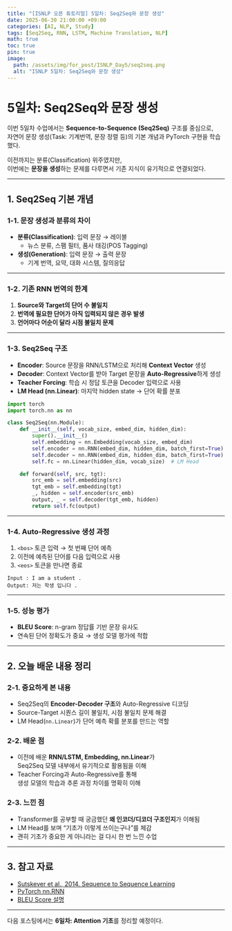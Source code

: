 ```yaml
---
title: "[ISNLP 오픈 튜토리얼] 5일차: Seq2Seq와 문장 생성"
date: 2025-06-30 21:00:00 +09:00
categories: [AI, NLP, Study]
tags: [Seq2Seq, RNN, LSTM, Machine Translation, NLP]
math: true
toc: true
pin: true
image:
  path: /assets/img/for_post/ISNLP_Day5/seq2seq.png
  alt: "ISNLP 5일차: Seq2Seq와 문장 생성"
---
```


# 5일차: Seq2Seq와 문장 생성

이번 5일차 수업에서는 **Sequence-to-Sequence (Seq2Seq)** 구조를 중심으로,  
자연어 문장 생성(Task: 기계번역, 문장 정렬 등)의 기본 개념과 PyTorch 구현을 학습했다.  

이전까지는 분류(Classification) 위주였지만,  
이번에는 **문장을 생성**하는 문제를 다루면서 기존 지식이 유기적으로 연결되었다.

---

## 1. Seq2Seq 기본 개념

### 1-1. 문장 생성과 분류의 차이
- **분류(Classification)**: 입력 문장 → 레이블
  - 뉴스 분류, 스팸 필터, 품사 태깅(POS Tagging)
- **생성(Generation)**: 입력 문장 → 출력 문장
  - 기계 번역, 요약, 대화 시스템, 질의응답

---

### 1-2. 기존 RNN 번역의 한계
1. **Source와 Target의 단어 수 불일치**
2. **번역에 필요한 단어가 아직 입력되지 않은 경우 발생**
3. **언어마다 어순이 달라 시점 불일치 문제**

---

### 1-3. Seq2Seq 구조
- **Encoder**: Source 문장을 RNN/LSTM으로 처리해 **Context Vector** 생성
- **Decoder**: Context Vector를 받아 Target 문장을 **Auto-Regressive**하게 생성
- **Teacher Forcing**: 학습 시 정답 토큰을 Decoder 입력으로 사용
- **LM Head (nn.Linear)**: 마지막 hidden state → 단어 확률 분포

```py
import torch
import torch.nn as nn

class Seq2Seq(nn.Module):
    def __init__(self, vocab_size, embed_dim, hidden_dim):
        super().__init__()
        self.embedding = nn.Embedding(vocab_size, embed_dim)
        self.encoder = nn.RNN(embed_dim, hidden_dim, batch_first=True)
        self.decoder = nn.RNN(embed_dim, hidden_dim, batch_first=True)
        self.fc = nn.Linear(hidden_dim, vocab_size)  # LM Head

    def forward(self, src, tgt):
        src_emb = self.embedding(src)
        tgt_emb = self.embedding(tgt)
        _, hidden = self.encoder(src_emb)
        output, _ = self.decoder(tgt_emb, hidden)
        return self.fc(output)
```

---

### 1-4. Auto-Regressive 생성 과정
1. `<bos>` 토큰 입력 → 첫 번째 단어 예측
2. 이전에 예측된 단어를 다음 입력으로 사용
3. `<eos>` 토큰을 만나면 종료

```text
Input : I am a student .
Output: 저는 학생 입니다 .
```

---

### 1-5. 성능 평가
- **BLEU Score**: n-gram 정답률 기반 문장 유사도
- 연속된 단어 정확도가 중요 → 생성 모델 평가에 적합

---

## 2. 오늘 배운 내용 정리

### 2-1. 중요하게 본 내용
- Seq2Seq의 **Encoder-Decoder 구조**와 Auto-Regressive 디코딩
- Source-Target 시퀀스 길이 불일치, 시점 불일치 문제 해결
- LM Head(`nn.Linear`)가 단어 예측 확률 분포를 만드는 역할

### 2-2. 배운 점
- 이전에 배운 **RNN/LSTM, Embedding, nn.Linear**가  
  Seq2Seq 모델 내부에서 유기적으로 활용됨을 이해
- Teacher Forcing과 Auto-Regressive를 통해  
  생성 모델의 학습과 추론 과정 차이를 명확히 이해

### 2-3. 느낀 점
- Transformer를 공부할 때 궁금했던 **왜 인코더/디코더 구조인지**가 이해됨  
- LM Head를 보며 “기초가 이렇게 쓰이는구나”를 체감  
- 괜히 기초가 중요한 게 아니라는 걸 다시 한 번 느낀 수업

---

## 3. 참고 자료
- [Sutskever et al., 2014. Sequence to Sequence Learning](https://arxiv.org/abs/1409.3215)
- [PyTorch nn.RNN](https://pytorch.org/docs/stable/generated/torch.nn.RNN.html)
- [BLEU Score 설명](https://wikidocs.net/31696)

---

다음 포스팅에서는 **6일차: Attention 기초**를 정리할 예정이다.
